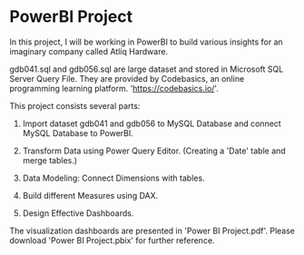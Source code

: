 # PowerBI Project

In this project, I will be working in PowerBI to build various insights for an imaginary company called Atliq Hardware.

gdb041.sql and gdb056.sql are large dataset and stored in Microsoft SQL Server Query File. They are provided by Codebasics, an online programming learning platform. 'https://codebasics.io/'.

This project consists several parts:

1. Import dataset gdb041 and gdb056 to MySQL Database and connect MySQL Database to PowerBI. 

2. Transform Data using Power Query Editor. (Creating a 'Date' table and merge tables.)

3. Data Modeling: Connect Dimensions with tables.

4. Build different Measures using DAX.

5. Design Effective Dashboards.

The visualization dashboards are presented in 'Power BI Project.pdf'. Please download 'Power BI Project.pbix' for further reference.
